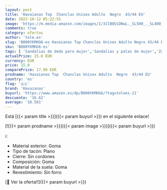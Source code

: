 ```yaml
---
layout: post
title: 'Havaianas Top  Chanclas Unisex Adulto  Negro  43/44 EU'
date: 2022-10-12 05:22:55
image: 'https://m.media-amazon.com/images/I/31lBOUiDNwL._SL500_._SL400_.jpg'
comments: true
category: ofertas
author: 'tole.es'
slug: 'B000YKMHG6-es Havaianas Top Chanclas Unisex Adulto Negro 43/44 EU'
sku: 'B000YKMHG6-es'
tags: [ 'Sandalias de dedo para mujer','Sandalias y palas de mujer','Zapatos','Zapatos para mujer','Zapatos y complementos','chanclas','havaianas','🇪🇸', ]
actualPrice: 15.0 EUR
currency: EUR
price: 15.0
comparePrice: 17.99 EUR
prodname: 'Havaianas Top  Chanclas Unisex Adulto  Negro  43/44 EU'
country: 'es'
flag: '🇪🇸'
brand: 'Havaianas'
buyurl: 'https://www.amazon.es/dp/B000YKMHG6/?tag=tolees-21'
descuento: '16.62'
average: '10.561'
---
```


Está [{{< param title >}}]({{< param buyurl >}}) en el siguiente enlace!

[![{{< param prodname >}}]({{< param image >}})]({{< param buyurl >}})

ℹ️:

- Material exterior: Goma
- Tipo de tacón: Plano
- Cierre: Sin cordones
- Composición: Goma
- Material de la suela: Goma
- Revestimiento: Sin forro

[🛒 Ver la oferta!!]({{< param buyurl >}})
